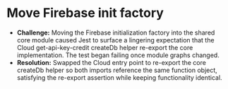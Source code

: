 # Move Firebase init factory

- **Challenge:** Moving the Firebase initialization factory into the shared core module caused Jest to surface a lingering expectation that the Cloud get-api-key-credit createDb helper re-export the core implementation. The test began failing once module graphs changed.
- **Resolution:** Swapped the Cloud entry point to re-export the core createDb helper so both imports reference the same function object, satisfying the re-export assertion while keeping functionality identical.
